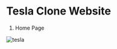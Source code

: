 # Tesla Clone Website

1. Home Page
   
![tesla](https://github.com/ansarianas23/Tesla-webiste/assets/111463267/b459d836-2342-4d2a-8041-ea6b99be916c)
